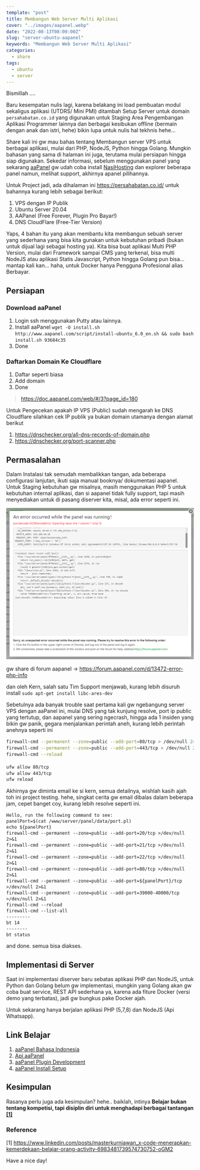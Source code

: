 ```yaml
---
template: "post"
title: Membangun Web Server Multi Aplikasi
cover: "../images/aapanel.webp"
date: "2022-08-13T08:00:00Z"
slug: "server-ubuntu-aapanel"
keywords: "Membangun Web Server Multi Aplikasi"
categories:
  - share
tags:
  - ubuntu
  - server
---
```


Bismillah ....

Baru kesempatan nulis lagi, karena belakang ini load pembuatan modul sekaligus aplikasi (UTDRS/ Mini PMI) ditambah Setup Server untuk domain `persahabatan.co.id` yang digunakan untuk Staging Area Pengembangan Aplikasi Programmer lainnya dan berbagai kesibukan offline (bermain dengan anak dan istri, hehe) bikin lupa untuk nulis hal tekhnis hehe...

Share kali ini gw mau bahas tentang Membangun server VPS untuk berbagai aplikasi, mulai dari PHP, NodeJS, Python hingga Golang. Mungkin bahasan yang sama di halaman ini juga, terutama mulai persiapan hingga siap digunakan. Sekedar informasi, sebelum menggunakan panel yang sekarang [aaPanel](https://www.aapanel.com/new/download.html) gw udah coba install [NasiHosting](https://github.com/kurniawandata/nasihosting.git) dan explorer beberapa panel namun, melihat support, akhirnya apanel pilihannya.

Untuk Project jadi, ada dihalaman ini https://persahabatan.co.id/ untuk bahannya kurang lebih sebagai berikut:

1. VPS dengan IP Publik
2. Ubuntu Server 20.04
3. AAPanel (Free Forever, Plugin Pro Bayar!)
4. DNS CloudFlare (Free-Tier Version)

Yaps, 4 bahan itu yang akan membantu kita membangun sebuah server yang sederhana yang bisa kita gunakan untuk kebutuhan pribadi (bukan untuk dijual lagi sebagai hosting ya). Kita bisa buat aplikasi Multi PHP Version, mulai dari Framework sampai CMS yang terkenal, bisa multi NodeJS atau aplikasi Statis Javascript, Python hingga Golang pun bisa... mantap kali kan... haha, untuk Docker hanya Pengguna Profesional alias Berbayar.

## Persiapan

### Download aaPanel
1. Login ssh menggunakan Putty atau lainnya.
2. Install aaPanel `wget -O install.sh http://www.aapanel.com/script/install-ubuntu_6.0_en.sh && sudo bash install.sh 93684c35`
3. Done

### Daftarkan Domain Ke Cloudflare

1. Daftar seperti biasa
2. Add domain
3. Done

> https://doc.aapanel.com/web/#/3?page_id=180

Untuk Pengecekan apakah IP VPS (Public) sudah mengarah ke DNS Cloudflare silahkan cek IP publik ya bukan domain utamanya dengan alamat berikut

1. https://dnschecker.org/all-dns-records-of-domain.php
2. https://dnschecker.org/port-scanner.php

## Permasalahan

Dalam Instalasi tak semudah membalikkan tangan, ada beberapa configurasi lanjutan, ikuti saja manual booknya/ dokumentasi aapanel. Untuk Staging kebutuhan gw misalnya, masih menggunakan PHP 5 untuk kebutuhan internal aplikasi, dan si aapanel tidak fully support, tapi masih menyediakan untuk di pasang diserver kita, misal, ada error seperti ini.

![Error PHP5](../images/error-php5.png)

gw share di forum aapanel -> https://forum.aapanel.com/d/13472-error-php-info

dan oleh Kern, salah satu Tim Support menjawab, kurang lebih disuruh install ``` sudo apt-get install libc-ares-dev  ```

Sebetulnya ada banyak trouble saat pertama kali gw ngebangung server VPS dengan aaPanel ini, mulai DNS yang tak kunjung resolve, port ip public yang tertutup, dan aapanel yang sering ngecrash, hingga ada 1 insiden yang bikin gw panik, gegara menjalankan perintah aneh, kurang lebih perintah anehnya seperti ini

```bash
firewall-cmd --permanent --zone=public --add-port=80/tcp > /dev/null 2>&1
firewall-cmd --permanent --zone=public --add-port=443/tcp > /dev/null 2>&1
firewall-cmd --reload

ufw allow 80/tcp
ufw allow 443/tcp
ufw reload
```

Akhirnya gw diminta email ke si kern, semua detailnya, wishlah kasih ajah toh ini project testing. hehe, singkat cerita gw email dibalas dalam beberapa jam, cepet banget coy, kurang lebih resolve seperti ini.

```
Hello, run the following command to see:
panelPort=$(cat /www/server/panel/data/port.pl)
echo ${panelPort}
firewall-cmd --permanent --zone=public --add-port=20/tcp >/dev/null 2>&1
firewall-cmd --permanent --zone=public --add-port=21/tcp >/dev/null 2>&1
firewall-cmd --permanent --zone=public --add-port=22/tcp >/dev/null 2>&1
firewall-cmd --permanent --zone=public --add-port=80/tcp >/dev/null 2>&1
firewall-cmd --permanent --zone=public --add-port=${panelPort}/tcp >/dev/null 2>&1
firewall-cmd --permanent --zone=public --add-port=39000-40000/tcp >/dev/null 2>&1
firewall-cmd --reload
firewall-cmd --list-all
---------
bt 14
--------
bt status
```

and done. semua bisa diakses.
## Implementasi di Server

Saat ini implementasi diserver baru sebatas aplikasi PHP dan NodeJS, untuk Python dan Golang belum gw implementasi, mungkin yang Golang akan gw coba buat service, REST API sederhana ya, karena ada fiture Docker (versi demo yang terbatas), jadi gw bungkus pake Docker ajah.

Untuk sekarang hanya berjalan aplikasi PHP (5,7,8) dan NodeJS (Api Whatsapp).

## Link Belajar

1. [aaPanel Bahasa Indonesia](https://www.youtube.com/playlist?list=PLTErGYUpf8x1LumYtc0QpBS4WsUohJadN)
2. [Api aaPanel](https://topidesta.files.wordpress.com/2022/08/api-aapanel.pdf)
3. [aaPanel Plugin Development](https://topidesta.files.wordpress.com/2022/08/aapanel_linux_panel_plug-in_development_documentation_v1.1.pdf)
4. [aaPanel Install Setup](https://topidesta.files.wordpress.com/2022/08/aapanel-nodejs-centos7-setup.pdf)

## Kesimpulan

Rasanya perlu juga ada kesimpulan? hehe.. baiklah, intinya **Belajar bukan tentang kompetisi, tapi disiplin diri untuk menghadapi berbagai tantangan [[1]](#1)**

### Reference

<a id="1">[1] https://www.linkedin.com/posts/masterkurniawan_x-code-menerapkan-kemerdekaan-belajar-orang-activity-6983481739574730752-oGM2</a>

Have a nice day!
